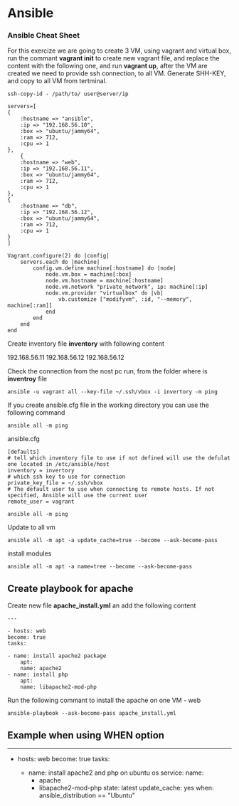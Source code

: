 # Ansible
### Ansible Cheat Sheet


For this exercize we are going to create 3 VM, using vagrant and virtual box, run the commant **vagrant init** to create new vagrant file, and replace the content with the following one, and run **vagrant up**, after the VM are created we need to provide ssh connection, to all VM. Generate SHH-KEY, and copy to all VM from tertminal.


    ssh-copy-id - /path/to/ user@server/ip

    servers=[
    {
        :hostname => "ansible",
        :ip => "192.168.56.10",
        :box => "ubuntu/jammy64",
        :ram => 712,
        :cpu => 1
    },
        {
        :hostname => "web",
        :ip => "192.168.56.11",
        :box => "ubuntu/jammy64",
        :ram => 712,
        :cpu => 1
    },
    {
        :hostname => "db",
        :ip => "192.168.56.12",
        :box => "ubuntu/jammy64",
        :ram => 712,
        :cpu => 1
    }
    ]

    Vagrant.configure(2) do |config|
        servers.each do |machine|
            config.vm.define machine[:hostname] do |node|
                node.vm.box = machine[:box]
                node.vm.hostname = machine[:hostname]
                node.vm.network "private_network", ip: machine[:ip]
                node.vm.provider "virtualbox" do |vb|
                    vb.customize ["modifyvm", :id, "--memory", machine[:ram]]
                end
            end
        end
    end


Create inventory file **inventory** with following content

192.168.56.11
192.168.56.12
192.168.56.12


Check the connection from the nost pc run, from the folder where is **inventroy** file

    ansible -u vagrant all --key-file ~/.ssh/vbox -i invertory -m ping

If you create ansible.cfg file in the working directory you can use the following command

    ansible all -m ping

ansible.cfg 

    [defaults]
    # tell which inventory file to use if not defined will use the defulat one located in /etc/ansible/host
    inventory = invertory
    # which ssh key to use for connection
    private_key_file = ~/.ssh/vbox
    # The default user to use when connecting to remote hosts. If not specified, Ansible will use the current user
    remote_user = vagrant

    ansible all -m ping

Update to all vm

    ansible all -m apt -a update_cache=true --become --ask-become-pass

install modules

    ansible all -m apt -a name=tree --become --ask-become-pass


## Create playbook for apache
Create new file **apache_install.yml** an add the following content

    ---

    - hosts: web
    become: true
    tasks:

    - name: install apache2 package
        apt:
        name: apache2
    - name: install php
        apt:
        name: libapache2-mod-php

Run the following commant to install the apache on one VM - web

    ansible-playbook --ask-become-pass apache_install.yml

## Example when using WHEN option

---
- hosts: web
  become: true
  tasks:

  - name: install apache2 and php on ubuntu os
    service:
      name: 
       - apache
       - libapache2-mod-php
      state: latest
      update_cache: yes
    when: ansible_distribution == "Ubuntu"










